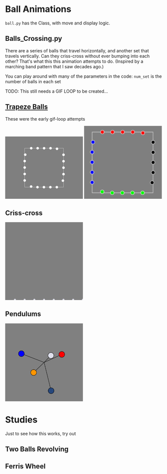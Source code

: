 # Ball Animations

`ball.py` has the Class, with move and display logic.

## Balls_Crossing.py

There are a series of balls that travel horizontally, and another set that travels vertically.
Can they criss-cross without ever bumping into each other? That's what this this animation attempts to do.
(Inspired by a marching band pattern that I saw decades ago.)

You can play around with many of the parameters in the code:
`num_set` is the number of balls in each set

TODO: This still needs a GIF LOOP to be created...

## [Trapeze Balls](trapeze_balls/trapeze_balls_gif_loop.pyde)

These were the early gif-loop attempts

<img src="trapeze_balls/images/white_trapeze.gif" width="250">
<img src="trapeze_balls/images/trapeze_loop.gif" width="250">

## Criss-cross

<img src="ball_crossings/images/balls9x9.gif" width="250">


## Pendulums

<img src="pendulums/images/5_pendulums.png" width="250">


# Studies

Just to see how this works, try out

## Two Balls Revolving

## Ferris Wheel



